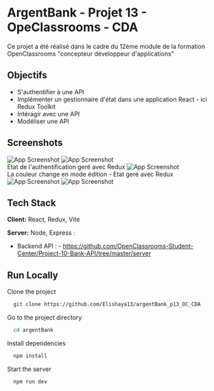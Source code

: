 
# ArgentBank - Projet 13 - OpeClassrooms - CDA

Ce projet a été réalisé dans le cadre du 12ème module de la formation OpenClassrooms "concepteur développeur d'applications"


## Objectifs
- S'authentifier à une API
- Implémenter un gestionnaire d'état dans une application React - ici Redux Toolkit
- Intéragir avec une API
- Modéliser une API

## Screenshots
![App Screenshot](https://i.ibb.co/qYQnvxN/Capture-d-e-cran-2024-02-29-a-17-11-41.png)
![App Screenshot](https://i.ibb.co/cvm8D82/Capture-d-e-cran-2024-02-29-a-17-12-21.png)
<br>
Etat de l'authentification geré avec Redux
![App Screenshot](https://i.ibb.co/JHvpYsH/Capture-d-e-cran-2024-02-29-a-17-12-56.png)
<br>
La couleur change en mode édition - Etat geré avec Redux
![App Screenshot](https://i.ibb.co/L96Fjw4/Capture-d-e-cran-2024-02-29-a-17-13-29.png)
![App Screenshot](https://i.ibb.co/TqGGvH3/Capture-d-e-cran-2024-02-29-a-17-13-45.png)


## Tech Stack

**Client:** React, Redux, Vite

**Server:** Node, Express : 
- Backend API : - https://github.com/OpenClassrooms-Student-Center/Project-10-Bank-API/tree/master/server


## Run Locally

Clone the project

```bash
  git clone https://github.com/Elishaya13/argentBank_p13_OC_CDA
```

Go to the project directory

```bash
  cd argentBank
```

Install dependencies

```bash
  npm install
```

Start the server

```bash
  npm run dev
```



